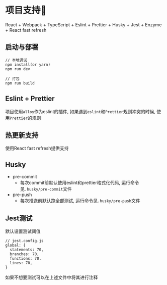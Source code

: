 # 项目支持🍵
React +  Webpack + TypeScript + Eslint + Prettier + Husky + Jest + Enzyme + React fast refresh

## 启动与部署
```
// 本地调试
npm install(or yarn)
npm run dev

// 打包
npm run build
```

## Eslint + Prettier
项目使用`alloy`作为eslint的插件, 如果遇到`eslint`和`Prettier`规则冲突的时候, 使用`Prettier`的规则

## 热更新支持
使用React fast refresh提供支持

## Husky
- pre-commit
	- 每次commit前默认使用eslint和prettier格式化代码, 运行命令见`.husky/pre-commit`文件
- pre-push
	- 每次推送前默认跑全部测试, 运行命令见`.husky/pre-push`文件

## Jest测试
默认设置测试阈值
```
// jest.config.js
global: {  
  statements: 70,  
  branches: 70,  
  functions: 70,  
  lines: 70,  
}
```

如果不想要测试可以在上述文件中将其进行注释
